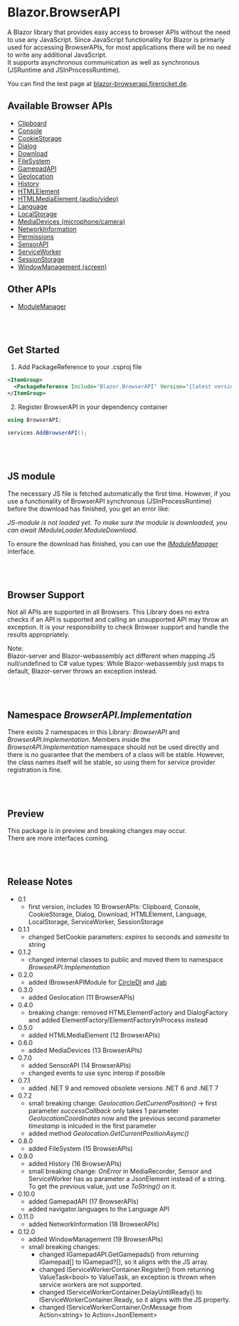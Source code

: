 # Blazor.BrowserAPI

A Blazor library that provides easy access to browser APIs without the need to use any JavaScript.
Since JavaScript functionality for Blazor is primarly used for accessing BrowserAPIs, for most applications there will be no need to write any additional JavaScript.  
It supports asynchronous communication as well as synchronous (JSRuntime and JSInProcessRuntime).

You can find the test page at [blazor-browserapi.firerocket.de](https://blazor-browserapi.firerocket.de).


## Available Browser APIs

- [Clipboard](Blazor.BrowserAPI/BrowserAPIs/Clipboard/Clipboard.md)
- [Console](Blazor.BrowserAPI/BrowserAPIs/Console/Console.md)
- [CookieStorage](Blazor.BrowserAPI/BrowserAPIs/CookieStorage/CookieStorage.md)
- [Dialog](Blazor.BrowserAPI/BrowserAPIs/Dialog/Dialog.md)
- [Download](Blazor.BrowserAPI/BrowserAPIs/Download/Download.md)
- [FileSystem](Blazor.BrowserAPI/BrowserAPIs/FileSystem/FileSystem.md)
- [GamepadAPI](Blazor.BrowserAPI/BrowserAPIs/GamepadAPI/GamepadAPI.md)
- [Geolocation](Blazor.BrowserAPI/BrowserAPIs/Geolocation/Geolocation.md)
- [History](Blazor.BrowserAPI/BrowserAPIs/History/History.md)
- [HTMLElement](Blazor.BrowserAPI/BrowserAPIs/HTMLElement/HTMLElement.md)
- [HTMLMediaElement (audio/video)](Blazor.BrowserAPI/BrowserAPIs/HTMLMediaElement/HTMLMediaElement.md)
- [Language](Blazor.BrowserAPI/BrowserAPIs/Language/Language.md)
- [LocalStorage](Blazor.BrowserAPI/BrowserAPIs/LocalStorage/LocalStorage.md)
- [MediaDevices (microphone/camera)](Blazor.BrowserAPI/BrowserAPIs/MediaDevices/MediaDevices.md)
- [NetworkInformation](Blazor.BrowserAPI/BrowserAPIs/NetworkInformation/NetworkInformation.md)
- [Permissions](Blazor.BrowserAPI/BrowserAPIs/Permissions/Permissions.md)
- [SensorAPI](Blazor.BrowserAPI/BrowserAPIs/SensorAPI/SensorAPI.md)
- [ServiceWorker](Blazor.BrowserAPI/BrowserAPIs/ServiceWorker/ServiceWorker.md)
- [SessionStorage](Blazor.BrowserAPI/BrowserAPIs/SessionStorage/SessionStorage.md)
- [WindowManagement (screen)](Blazor.BrowserAPI/BrowserAPIs/WindowManagement/WindowManagement.md)

## Other APIs

- [ModuleManager](Blazor.BrowserAPI/ModuleManager/ModuleManager.md)


<br></br>
## Get Started

1. Add PackageReference to your .csproj file

```xml
<ItemGroup>
  <PackageReference Include="Blazor.BrowserAPI" Version="{latest version}" />
</ItemGroup>
```

2. Register BrowserAPI in your dependency container

```csharp
using BrowserAPI;

services.AddBrowserAPI();
```


<br></br>
## JS module

The necessary JS file is fetched automatically the first time.
However, if you use a functionality of BrowserAPI synchronous (JSInProcessRuntime) before the download has finished, you get an error like:

*JS-module is not loaded yet. To make sure the module is downloaded, you can await IModuleLoader.ModuleDownload.*

To ensure the download has finished, you can use the [*IModuleManager*](Blazor.BrowserAPI/ModuleManager/ModuleManager.md) interface.


<br></br>
## Browser Support

Not all APIs are supported in all Browsers.
This Library does no extra checks if an API is supported and calling an unsupported API may throw an exception.
It is your responsibility to check Browser support and handle the results appropriately.

Note:  
Blazor-server and Blazor-webassembly act different when mapping JS null/undefined to C# value types:
While Blazor-webassembly just maps to default, Blazor-server throws an exception instead.


<br></br>
## Namespace *BrowserAPI.Implementation*

There exists 2 namespaces in this Library: *BrowserAPI* and *BrowserAPI.Implementation*.
Members inside the *BrowserAPI.Implementation* namespace should not be used directly and there is no guarantee that the members of a class will be stable.
However, the class names itself will be stable, so using them for service provider registration is fine.


<br></br>
## Preview

This package is in preview and breaking changes may occur.  
There are more interfaces coming.


<br></br>
## Release Notes

- 0.1
  - first version, includes 10 BrowserAPIs: Clipboard, Console, CookieStorage, Dialog, Download, HTMLElement, Language, LocalStorage, ServiceWorker, SessionStorage
- 0.1.1
  - changed SetCookie parameters: *expires* to seconds and *samesite* to string
- 0.1.2
  - changed internal classes to public and moved them to namespace *BrowserAPI.Implementation*
- 0.2.0
  - added IBrowserAPIModule for [CircleDI](https://github.com/BlackWhiteYoshi/CircleDI) and [Jab](https://github.com/pakrym/jab)
- 0.3.0
  - added Geolocation (11 BrowserAPIs)
- 0.4.0
  - breaking change: removed HTMLElementFactory and DialogFactory and added ElementFactory/ElementFactoryInProcess instead
- 0.5.0
  - added HTMLMediaElement (12 BrowserAPIs)
- 0.6.0
  - added MediaDevices (13 BrowserAPIs)
- 0.7.0
  - added SensorAPI (14 BrowserAPIs)  
  - changed events to use sync interop if possible
- 0.7.1
  - added .NET 9 and removed obsolete versions .NET 6 and .NET 7
- 0.7.2
  - small breaking change: *Geolocation.GetCurrentPosition()* -> first parameter *successCallback* only takes 1 parameter *GeolocationCoordinates* now and the previous second parameter *timestamp* is inlcuded in the first parameter
  - added method *Geolocation.GetCurrentPositionAsync()*
- 0.8.0
  - added FileSystem (15 BrowserAPIs)
- 0.9.0
  - added History (16 BrowserAPIs)
  - small breaking change: *OnError* in MediaRecorder, Sensor and ServiceWorker has as parameter a JsonElement instead of a string. To get the previous value, just use *ToString()* on it.
- 0.10.0
  - added GamepadAPI (17 BrowserAPIs)
  - added navigator.languages to the Language API
- 0.11.0
  - added NetworkInformation (18 BrowserAPIs)
- 0.12.0
  - added WindowManagement (19 BrowserAPIs)
  - small breaking changes:
    - changed IGamepadAPI.GetGamepads() from returning IGamepad[] to IGamepad?[], so it aligns with the JS array.
    - changed IServiceWorkerContainer.Register() from returning ValueTask&lt;bool&gt; to ValueTask, an exception is thrown when service workers are not supported.
    - changed IServiceWorkerContainer.DelayUntilReady() to IServiceWorkerContainer.Ready, so it aligns with the JS property.
    - changed IServiceWorkerContainer.OnMessage from Action&lt;string&gt; to Action&lt;JsonElement&gt;
